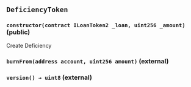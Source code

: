 ## `DeficiencyToken`






### `constructor(contract ILoanToken2 _loan, uint256 _amount)` (public)



Create Deficiency


### `burnFrom(address account, uint256 amount)` (external)





### `version() → uint8` (external)






